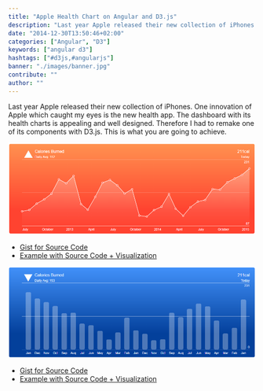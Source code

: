```yaml
---
title: "Apple Health Chart on Angular and D3.js"
description: "Last year Apple released their new collection of iPhones. One innovation of Apple which caught my eyes is the new health app. The dashboard with its..."
date: "2014-12-30T13:50:46+02:00"
categories: ["Angular", "D3"]
keywords: ["angular d3"]
hashtags: ["#d3js,#angularjs"]
banner: "./images/banner.jpg"
contribute: ""
author: ""
---
```


<Sponsorship />

Last year Apple released their new collection of iPhones. One innovation of Apple which caught my eyes is the new health app. The dashboard with its health charts is appealing and well designed. Therefore I had to remake one of its components with D3.js. This is what you are going to achieve.

![angular d3](./images/line-chart.png)

* [Gist for Source Code](https://gist.github.com/rwieruch/7b90f99823ee1feda28a)
* [Example with Source Code + Visualization](http://bl.ocks.org/rwieruch/7b90f99823ee1feda28a)

![angular d3](./images/bar-chart.png)

* [Gist for Source Code](https://gist.github.com/rwieruch/1e1ee13299db48252e2c)
* [Example with Source Code + Visualization](http://bl.ocks.org/rwieruch/1e1ee13299db48252e2c)
